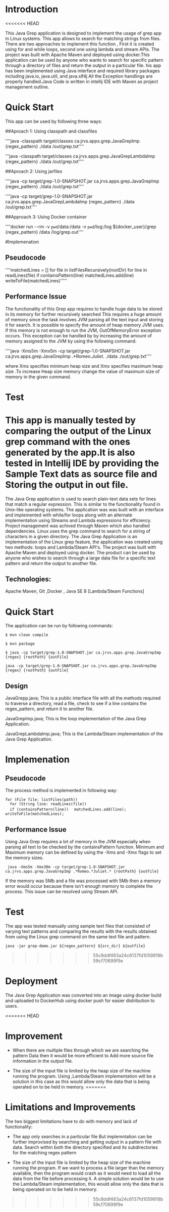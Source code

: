 # Introduction
<<<<<<< HEAD

This Java Grep application is designed to implement the usage of grep app in Linux systems. This app allows to search for matching strings from files. There are two approaches to implement this function , First it is created using for and while loops, second one  using lambda and stream APIs.
The project was built with Apache Maven and deployed using docker.This application can be used by anyone who wants to search for specific pattern through a directory of files and return the output  in a particular file.
his app has been implemented using Java interface and required library packages including java.io, java.util, and java.slf4j
All the Exception handlings are properly handled.Java Code is written in intellij IDE with Maven as project management outline.

# Quick Start

This app can be used by following three ways:

##Aproach 1: Using classpath and classfiles

''''java -classpath target/classes ca.jrvs.apps.grep.JavaGrepImp {regex_pattern} ./data /out/grep.txt''''

'''java -classpath target/classes ca.jrvs.apps.grep.JavaGrepLambdaImp {regex_pattern} ./data /out/grep.txt''''

##Aproach 2: Using jarfiles

''''java -cp target/grep-1.0-SNAPSHOT.jar ca.jrvs.apps.grep.JavaGrepImp {regex_pattern} ./data /out/grep.txt''''

''''java -cp target/grep-1.0-SNAPSHOT.jar ca.jrvs.apps.grep.JavaGrepLambdaImp {regex_pattern} ./data /out/grep.txt''''

##Approach 3: Using Docker container

''''docker run --rm -v `pwd`/data:/data -v `pwd`/log:/log ${docker_user}/grep {regex_pattern} /data /log/grep.out''''

#Implemenation
## Pseudocode

''''matchedLines = []
for file in listFilesRecursively(rootDir)
for line in readLines(file)
if containsPattern(line)
matchedLines.add(line)
writeToFile(matchedLines)'''''

## Performance Issue

The functionality of this Grep app requires to handle huge data to be stored in its memory for further recursively searched 
This requires a huge amount of memory since the task involves JVM parsing all the text input and storing it for search. It is possible to specify the amount of heap memory JVM uses. If this memory is not enough to run the JVM, OutOfMemoryError exception occurs.
This exception can be handled by by increasing the amount of memory assigned to the JVM by using the following command.

''''java -Xms5m -Xmx5m -cp target/grep-1.0-SNAPSHOT.jar ca.jrvs.apps.grep.JavaGrepImp .*Romeo.*Juliet.* ./data ./out/grep.txt''''

where Xms specifies minimum heap size and Xmx specifies maximum heap size .To increase Heap size memory change the value of maximum size of memory in the given command.

# Test

This app is manually tested by comparing the output of the Linux grep command with the ones generated by the app.It is also tested in Intellij IDE by providing the Sample Text dats as source file and Storing the output in out file.
=======
The Java Grep application is used to search plain-text data sets for lines that match a regular expression. This is similar to the functionality found in Unix-like operating systems. The application was was built with an interface and implemented with while/for loops along with an alternate implementation using Streams and Lambda expressions for efficiency. Project management was achived through Maven which also handled dependencies.
Linux uses the grep command to search for a string of characters in a given directory. The Java Grep Application is an implementation of the Linux grep feature, the application was created using two methods: loops and Lambda/Steam API's. The project was built with Apache Maven and deployed using docker.
The product can be used by anyone who wishes to search through a large data file for a specific text pattern and return the output to another file.

## Technologies:

Apache Maven, Git ,Docker , Java SE 8 [Lambda/Steam Functions] 

# Quick Start

The application can be run by following commands:

 ````$ mvn clean compile ````

```` $ mvn package  ````

```` $ java -cp target/grep-1.0-SNAPSHOT.jar ca.jrvs.apps.grep.JavaGrepImp {regex} {rootPath} {outFile} ````   

```` java -cp target/grep-1.0-SNAPSHOT.jar ca.jrvs.apps.grep.JavaGrepImp {regex} {rootPath} {outFile} ````

## Design

JavaGrepp.java; This is a public interface file with all the methods required to traverse a directory, read a file, check to see if a line contains the regex_pattern, and return it to another file.

JavaGrepImp.java; This is the loop implementation of the Java Grep Application.

JavaGrepLambdaImp.java; This is the Lambda/Steam implementation of the Java Grep Application.

# Implemenation

## Pseudocode

The process method is implemented in following way:

``` for (File file: listFiles(path)) ```  
```   for (String line: readLines(file)) ```  
````   if (containsPattern(line)) ````
````   matchedLines.add(line); ```` 
 ```   writeToFile(matchedLines); ```

## Performance Issue

Using Java Grep requires a lot of memory in the JVM especially when parsing all text to be checked by the containsPattern function. Minimum and Maximum memory can be defined by using the -Xms and -Xmx flags to set the memory sizes.

```` java -Xms5m -Xmx30m -cp target/grep-1.0-SNAPSHOT.jar ca.jrvs.apps.grep.JavaGrepImp .*Romeo.*Juliet.* {rootPath} {outFile}````

If the memory was 5Mb and a file was processed with 5Mb then a memory error would occur because there isn't enough memory to complete the process.
This issue can be resolved using Stream API.

# Test

The app was tested manually using sample text files that consisted of varying text patterns and comparing the results with the results obtained from using the Linux grep command on the same text file and pattern.

```` java -jar grep-demo.jar ${regex_pattern} ${src_dir} ${outfile} ````
>>>>>>> 55c8ddf483a24c6137fd1059818b59cf70699f9e

# Deployment

The Java Grep Application was converted into an image using docker build and uploaded to DockerHub using docker push for easier distribution to users.

<<<<<<< HEAD
# Improvement
 
- When there are multiple files through which we are searching the pattern Data then it would be more efficient to Add more source file information in the output file.

- The size of the input file is limited by the heap size of the machine running the program. Using ,Lambda/Steam implementation will be a solution in this case as this would allow only the data that is being operated on to be held in memory.
=======
# Limitations and Improvements
The two biggest limitations have to do with memory and lack of functionality:

- The app only searches in a particular file But implemntation can be further improvised by searching and getting output in a pattern file with data.
Search within both the directory specified and its subdirectories for the matching regex pattern

- The size of the input file is limited by the heap size of the machine running the program. If we want to process a file larger than the memory available, then the program would crash as it would need to load all the data from the file before processing it.
A simple solution would be to use the Lambda/Steam implementation, this would allow only the data that is being operated on to be held in memory.
>>>>>>> 55c8ddf483a24c6137fd1059818b59cf70699f9e

